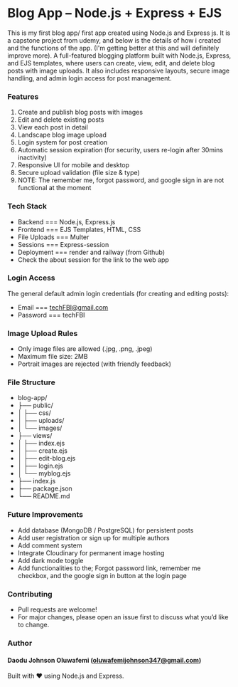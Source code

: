 # Blog App – Node.js + Express + EJS
This is my first blog app/ first app created using Node.js and Express js. It is a capstone project from udemy, and below is the details of how i created and the functions of the app. (I'm getting better at this and will definitely improve more).
A full-featured blogging platform built with Node.js, Express, and EJS templates, where users can create, view, edit, and delete blog posts with image uploads.
It also includes responsive layouts, secure image handling, and admin login access for post management.

### Features
1. Create and publish blog posts with images
2. Edit and delete existing posts
3. View each post in detail
4. Landscape blog image upload
5. Login system for post creation
6. Automatic session expiration (for security, users re-login after 30mins inactivity)
7. Responsive UI for mobile and desktop
8. Secure upload validation (file size & type)
9. NOTE: The remember me, forgot password, and google sign in are not functional at the moment

### Tech Stack
* Backend === Node.js, Express.js
* Frontend === EJS Templates, HTML, CSS
* File Uploads === Multer
* Sessions === Express-session
* Deployment === render and railway (from Github)
* Check the about session for the link to the web app

### Login Access
The general default admin login credentials (for creating and editing posts):
* Email === techFBI@gmail.com
* Password === techFBI

### Image Upload Rules

* Only image files are allowed (.jpg, .png, .jpeg)
* Maximum file size: 2MB
* Portrait images are rejected (with friendly feedback)

### File Structure
- blog-app/
- ├── public/
- │   ├── css/
- │   ├── uploads/
- │   └── images/
- ├── views/
- │   ├── index.ejs
- │   ├── create.ejs
- │   ├── edit-blog.ejs
- │   ├── login.ejs
- │   └── myblog.ejs
- ├── index.js
- ├── package.json
- └── README.md

### Future Improvements

* Add database (MongoDB / PostgreSQL) for persistent posts
* Add user registration or sign up for multiple authors
* Add comment system
* Integrate Cloudinary for permanent image hosting
* Add dark mode toggle
* Add functionalities to the; Forgot password link, remember me checkbox, and the google sign in button at the login page

### Contributing
* Pull requests are welcome!
* For major changes, please open an issue first to discuss what you’d like to change.

### Author
#### Daodu Johnson Oluwafemi (oluwafemijohnson347@gmail.com)
Built with ❤️ using Node.js and Express.


